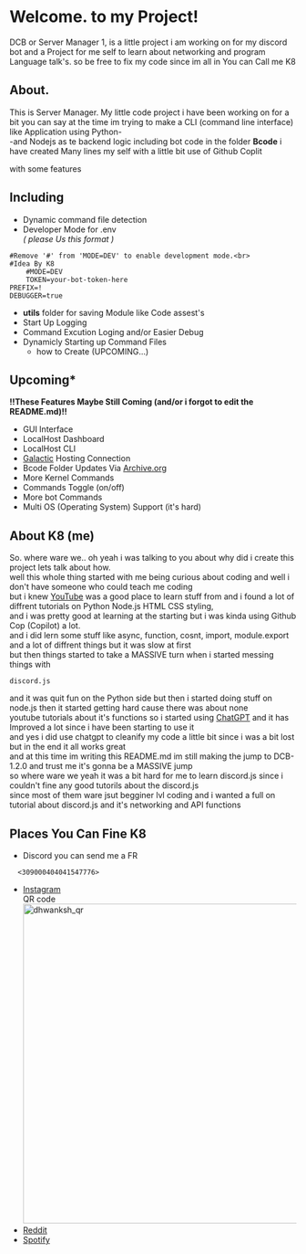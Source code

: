 # Welcome. to my Project!

DCB or Server Manager 1, is a little project i am working on for my discord bot and a Project for me self to learn about networking and program Language talk's. so be free to fix my code since im all in
You can Call me K8 

## About. 
This is Server Manager. My little code project i have been working on for a bit you can say at the time im trying to make a CLI (command line interface) like Application using Python-<br>
-and Nodejs as te backend logic including bot code in the folder **Bcode** i have created Many lines my self with a little bit use of Github Coplit 

with some features 
## Including 
- Dynamic command file detection
- Developer Mode for .env <br> *( please Us this format )*

~~~env
#Remove '#' from 'MODE=DEV' to enable development mode.<br>
#Idea By K8
    #MODE=DEV
    TOKEN=your-bot-token-here
PREFIX=!
DEBUGGER=true
~~~ 

- **utils** folder for saving Module like Code assest's
- Start Up Logging
- Command Excution Loging and/or Easier Debug
- Dynamicly Starting up Command Files
  - how to Create (UPCOMING...)

## Upcoming*
**!!These Features Maybe Still Coming (and/or i forgot to edit the README.md)!!**
- GUI Interface
- LocalHost Dashboard
- LocalHost CLI
- [Galactic](https://galactichosting.net/) Hosting Connection
- Bcode Folder Updates Via [Archive.org](https://archive.org/)
- More Kernel Commands
- Commands Toggle (on/off)
- More bot Commands
- Multi OS (Operating System) Support (it's hard)

## About K8 (me)
So. where ware we.. oh yeah i was talking to you about why did i create this project lets talk about how. <br>
well this whole thing started with me being curious about coding and well i don't have someone who could teach me coding <br>
but i knew [YouTube](https://youtube.com/) was a good place to learn stuff from and i found a lot of diffrent tutorials on Python Node.js HTML CSS styling, <br>
and i was pretty good at learning at the starting but i was kinda using Github Cop (Copilot) a lot. <br>
and i did lern some stuff like async, function, cosnt, import, module.export and a lot of diffrent things but it was slow at first<br>
but then things started to take a MASSIVE turn when i started messing things with 
```
discord.js
```
and it was quit fun on the Python side but then i started doing stuff on node.js then it started getting hard cause there was about none <br>
youtube tutorials about it's functions so i started using [ChatGPT](https://chatgpt.com/) and it has Improved a lot since i have been starting to use it <br>
and yes i did use chatgpt to cleanify my code a little bit since i was a bit lost but in the end it all works great <br>
and at this time im writing this README.md im still making the jump to DCB-1.2.0 and trust me it's gonna be a MASSIVE jump <br>
so where ware we yeah it was a bit hard for me to learn discord.js since i couldn't fine any good tutorils about the discord.js<br>since most of them ware jsut begginer lvl coding and i wanted a full on tutorial about discord.js and it's networking and API functions
## Places You Can Fine K8 
- Discord you can send me a FR
```
  <309000404041547776>
```
- [Instagram](https://www.instagram.com/dhwanksh/)<br>
  QR code<br>
 <img width="500" height="560" alt="dhwanksh_qr" src="https://github.com/user-attachments/assets/28e883a5-3060-4aca-bc55-de08e2b1b5af" /><br>
- [Reddit](https://www.reddit.com/user/Helloiamkate_69/)<br>
- [Spotify](https://open.spotify.com/user/31b35qefpdsqh2vt7feujr63mygq?si=046a37f1761e48bf)
